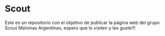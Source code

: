 # Scout
Este es un repositorio con el objetivo de publicar la página web del grupo Scout Malvinas Argentinas, espero que lo visiten y les guste!!!
